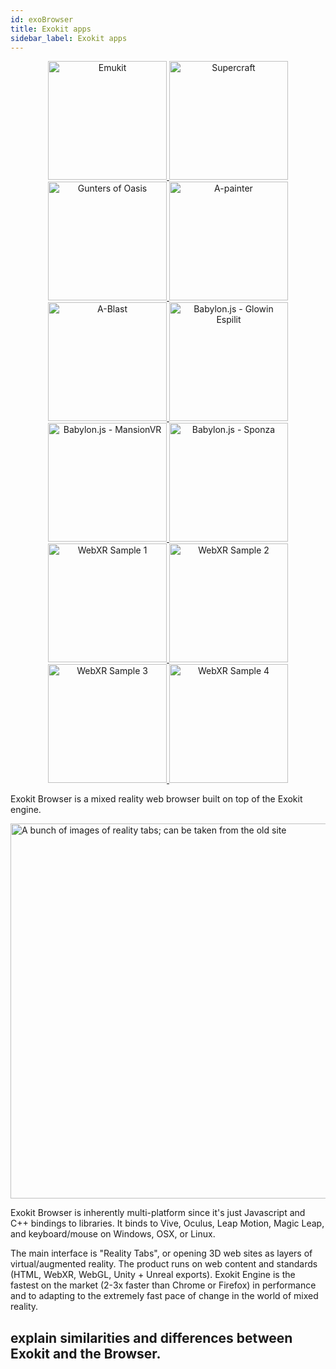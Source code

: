 ```yaml
---
id: exoBrowser
title: Exokit apps
sidebar_label: Exokit apps
---
```


<p align="center">
  <a href="exokit:https://emukit.webmr.io/">
    <img src="https://cdn.rawgit.com/webmixedreality/webmr-docs/6da27ae/website/static/img/emukit.png" width=190 height=190 alt="Emukit"/>
  </a>
  <a href="exokit:https://supermedium.com/craft">
     <img src="https://cdn.rawgit.com/webmixedreality/webmr-docs/6da27ae/website/static/img/supercraft.png" width=190 height=190 alt="Supercraft"/>
  </a>
  <a href="exokit:https://supermedium.com/gunters-of-oasis">
    <img src="https://cdn.rawgit.com/webmixedreality/webmr-docs/6da27ae/website/static/img/gunters.png" width=190 height=190 alt="Gunters of Oasis"/>
   </a>
  <a href="exokit:https://aframe.io/a-painter">
    <img src="https://cdn.rawgit.com/webmixedreality/webmr-docs/6da27ae/website/static/img/a-painter.png" width=190 height=190 alt="A-painter"/>
  </a>
  <a href="exokit:https://aframe.io/a-blast">
    <img src="https://cdn.rawgit.com/webmixedreality/webmr-docs/6da27ae/website/static/img/a-blast.png" width=190 height=190 alt="A-Blast"/>
  </a>
  <a href="exokit:https://www.babylonjs.com/demos/glowingespilit/">
    <img src="https://cdn.rawgit.com/webmixedreality/webmr-docs/6da27ae/website/static/img/babylonjs1.png" width=190 height=190 alt="Babylon.js - Glowin Espilit"/>
  </a>
  <a href="exokit:https://www.babylonjs.com/demos/mansionvr/">
    <img src="https://cdn.rawgit.com/webmixedreality/webmr-docs/6da27ae/website/static/img/babylonjs2.png" width=190 height=190 alt="Babylon.js - MansionVR"/>
  </a>
  <a href="exokit:https://www.babylonjs.com/demos/sponza/">
    <img src="https://cdn.rawgit.com/webmixedreality/webmr-docs/6da27ae/website/static/img/babylonjs3.png" width=190 height=190 alt="Babylon.js - Sponza"/>
  </a>
  <a href="exokit:https://immersive-web.github.io/webxr-samples/fallback-rendering.html">
    <img src="https://cdn.rawgit.com/webmixedreality/webmr-docs/6da27ae/website/static/img/webxr-samples1.png" width=190 height=190 alt="WebXR Sample 1"/>
  </a>
  <a href="exokit:https://immersive-web.github.io/webxr-samples/input-selection.html">
    <img src="https://cdn.rawgit.com/webmixedreality/webmr-docs/6da27ae/website/static/img/webxr-samples2.png" width=190 height=190 alt="WebXR Sample 2"/>
  </a>
  <a href="exokit:https://immersive-web.github.io/webxr-samples/positional-audio.html">
    <img src="https://cdn.rawgit.com/webmixedreality/webmr-docs/6da27ae/website/static/img/webxr-samples3.png" width=190 height=190 alt="WebXR Sample 3"/>
  </a>
  <a href="exokit:https://immersive-web.github.io/webxr-samples/input-tracking.html">
    <img src="https://cdn.rawgit.com/webmixedreality/webmr-docs/6da27ae/website/static/img/webxr-samples4.png" width=190 height=190 alt="WebXR Sample 4"/>
  </a>
</p>

Exokit Browser is a mixed reality web browser built on top of the Exokit engine.

<img src="https://cdn.rawgit.com/webmixedreality/webmr-docs/media-upload/website/static/media/exokitmediacopy/Reality-tabs.jpg" width=600, height=auto alt="A bunch of images of reality tabs; can be taken from the old site"/>

Exokit Browser is inherently multi-platform since it's just Javascript and C++ bindings to libraries. It binds to Vive, Oculus, Leap Motion, Magic Leap, and keyboard/mouse on Windows, OSX, or Linux.
  
 The main interface is "Reality Tabs", or opening 3D web sites as layers of virtual/augmented reality. The product runs on web content and standards (HTML, WebXR, WebGL, Unity + Unreal exports). Exokit Engine is the fastest on the market (2-3x faster than Chrome or Firefox) in performance and to adapting to the extremely fast pace of change in the world of mixed reality.  

## explain similarities and differences between Exokit and the Browser.
